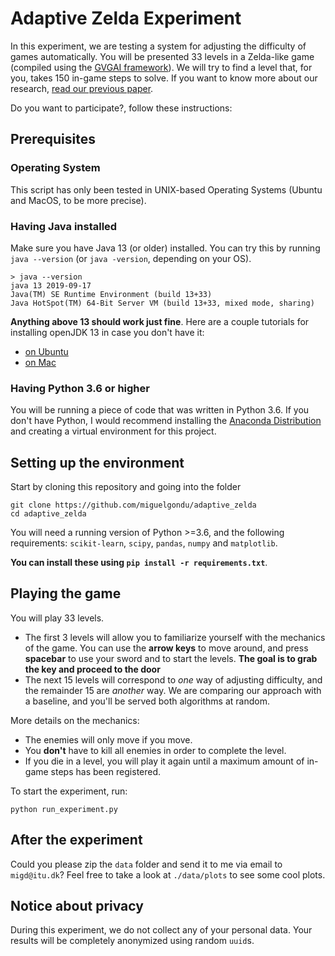 # Adaptive Zelda Experiment

In this experiment, we are testing a system for adjusting the difficulty of games automatically. You will be presented 33 levels in a Zelda-like game (compiled using the [GVGAI framework](http://www.gvgai.net/index.php)). We will try to find a level that, for you, takes 150 in-game steps to solve. If you want to know more about our research, [read our previous paper](https://arxiv.org/abs/2005.07677). 

Do you want to participate?, follow these instructions:

## Prerequisites

### Operating System

This script has only been tested in UNIX-based Operating Systems (Ubuntu and MacOS, to be more precise).

### Having Java installed

Make sure you have Java 13 (or older) installed. You can try this by running `java --version` (or `java -version`, depending on your OS).

```
> java --version
java 13 2019-09-17
Java(TM) SE Runtime Environment (build 13+33)
Java HotSpot(TM) 64-Bit Server VM (build 13+33, mixed mode, sharing)
```

**Anything above 13 should work just fine**. Here are a couple tutorials for installing openJDK 13 in case you don't have it:
- [on Ubuntu](https://installvirtual.com/how-to-install-openjdk-13-on-ubuntu-19/)
- [on Mac](http://techoral.com/blog/java/install-openjdk-13-on-mac.html)

### Having Python 3.6 or higher

You will be running a piece of code that was written in Python 3.6. If you don't have Python, I would recommend installing the [Anaconda Distribution](https://www.anaconda.com/products/individual) and creating a virtual environment for this project.

## Setting up the environment

Start by cloning this repository and going into the folder

```
git clone https://github.com/miguelgondu/adaptive_zelda
cd adaptive_zelda
```

You will need a running version of Python >=3.6, and the following requirements: `scikit-learn`, `scipy`, `pandas`, `numpy` and `matplotlib`.

**You can install these using `pip install -r requirements.txt`**.

## Playing the game

You will play 33 levels.

- The first 3 levels will allow you to familiarize yourself with the mechanics of the game. You can use the **arrow keys** to move around, and press **spacebar** to use your sword and to start the levels. **The goal is to grab the key and proceed to the door**
- The next 15 levels will correspond to *one* way of adjusting difficulty, and the remainder 15 are *another* way. We are comparing our approach with a baseline, and you'll be served both algorithms at random.

More details on the mechanics:
- The enemies will only move if you move.
- You **don't** have to kill all enemies in order to complete the level.
- If you die in a level, you will play it again until a maximum amount of in-game steps has been registered.

To start the experiment, run:

```
python run_experiment.py
```

## After the experiment

Could you please zip the `data` folder and send it to me via email to `migd@itu.dk`? Feel free to take a look at `./data/plots` to see some cool plots.

## Notice about privacy

During this experiment, we do not collect any of your personal data. Your results will be completely anonymized using random `uuid`s.
